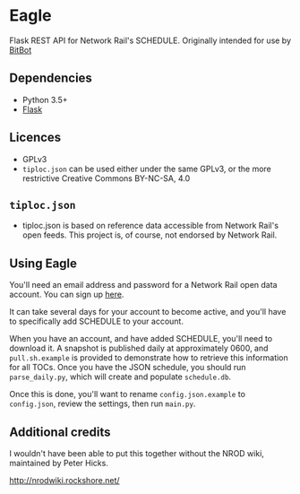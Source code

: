 # Eagle
Flask REST API for Network Rail's SCHEDULE. Originally intended for use by [BitBot](https://github.com/jesopo/bitbot)

## Dependencies
* Python 3.5+
* [Flask](https://pypi.python.org/pypi/Flask)

## Licences
* GPLv3
* `tiploc.json` can be used either under the same GPLv3, or the more restrictive Creative Commons BY-NC-SA, 4.0

## `tiploc.json`
* tiploc.json is based on reference data accessible from Network Rail's open feeds. This project is,
of course, not endorsed by Network Rail.

## Using Eagle
You'll need an email address and password for a Network Rail open data account. You can sign up
[here](https://datafeeds.networkrail.co.uk/ntrod/login).

It can take several days for your account to become active, and you'll have to
specifically add SCHEDULE to your account.

When you have an account, and have added SCHEDULE, you'll need to download it. A snapshot is published
daily at approximately 0600, and `pull.sh.example` is provided to demonstrate how to retrieve this information for
all TOCs. Once you have the JSON schedule, you should run `parse_daily.py`, which will create and populate `schedule.db`.

Once this is done, you'll want to rename `config.json.example` to `config.json`, review the settings, then run `main.py`.

## Additional credits
I wouldn't have been able to put this together without the NROD wiki, maintained by Peter Hicks.

http://nrodwiki.rockshore.net/
